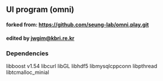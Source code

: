 ## UI program (omni)

#### forked from: https://github.com/seung-lab/omni.play.git

#### edited by jwgim@kbri.re.kr


### __Dependencies__

libboost v1.54
libcurl
libGL
libhdf5
libmysqlcppconn
libpthread
libtcmalloc_minial

